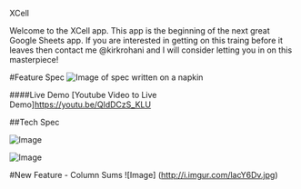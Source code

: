 XCell

Welcome to the XCell app. This app is the beginning of the next great Google Sheets app. If you are interested in getting on this traing before it leaves then contact me @kirkrohani and I will consider letting you in on this masterpiece!

#Feature Spec
![Image of spec written on a napkin](http://i.imgur.com/FK38VUZh.jpg)


####Live Demo
[Youtube Video to Live Demo]https://youtu.be/QldDCzS_KLU


##Tech Spec

![Image](http://i.imgur.com/bOiihOCl.jpg)


![Image](http://i.imgur.com/9DBgLu3l.jpg)

#New Feature - Column Sums
![Image] (http://i.imgur.com/lacY6Dv.jpg)
 